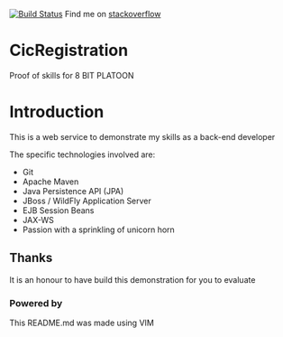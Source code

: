 
[![Build Status](https://travis-ci.org/TungstenX/CicRegistration.svg?branch=master)](https://travis-ci.org/TungstenX/CicRegistration)
Find me on [stackoverflow](http://stackoverflow.com/users/537566/tungstenx)

# CicRegistration
Proof of skills for 8 BIT PLATOON

# Introduction
This is a web service to demonstrate my skills as a back-end developer

The specific technologies involved are:
- Git
- Apache Maven
- Java Persistence API (JPA)
- JBoss / WildFly Application Server
- EJB Session Beans
- JAX-WS
- Passion with a sprinkling of unicorn horn

## Thanks
It is an honour to have build this demonstration for you to evaluate

### Powered by
This README.md was made using VIM
